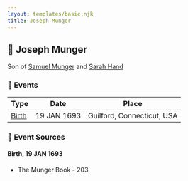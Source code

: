 ```yaml
---
layout: templates/basic.njk
title: Joseph Munger
---
```

## 🔵 Joseph Munger

Son of [Samuel Munger](/people/5/57362828) and [Sarah Hand](/people/7/75255100)

### 📆 Events

Type | Date | Place
------ | ------ | ------
[Birth](#event-aad162dd-2561-479f-9266-34a566a594f1) | 19 JAN 1693 | Guilford, Connecticut, USA

### 📰 Event Sources

#### <a id="event-aad162dd-2561-479f-9266-34a566a594f1"></a> Birth, 19 JAN 1693
* The Munger Book  - 203